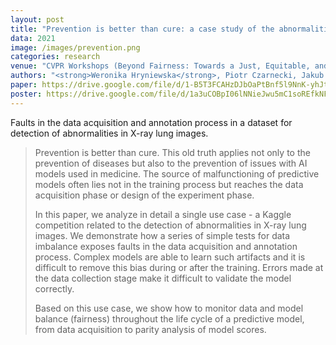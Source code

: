 ```yaml
---
layout: post
title: "Prevention is better than cure: a case study of the abnormalities detection in the chest"
data: 2021
image: /images/prevention.png
categories: research
venue: "CVPR Workshops (Beyond Fairness: Towards a Just, Equitable, and Accountable Computer Vision)"
authors: "<strong>Weronika Hryniewska</strong>, Piotr Czarnecki, Jakub Wiśniewski, Przemysław Bombiński, Przemysław Biecek"
paper: https://drive.google.com/file/d/1-B5T3FCAHzDJbOaPtBnf5l9NnK-yhJtZ/view
poster: https://drive.google.com/file/d/1a3uCOBpI06lNNieJwu5mC1soREfkNFA-/view
---
```


Faults in the data acquisition and annotation process in a dataset for detection of abnormalities in X-ray lung images.

<blockquote>
  <p>
Prevention is better than cure. This old truth applies not only to the prevention of diseases but also to the prevention of issues with AI models used in medicine. The source of malfunctioning of predictive models often lies not in the training process but reaches the data acquisition phase or design of the experiment phase.

In this paper, we analyze in detail a single use case - a Kaggle competition related to the detection of abnormalities in X-ray lung images. We demonstrate how a series of simple tests for data imbalance exposes faults in the data acquisition and annotation process. Complex models are able to learn such artifacts and it is difficult to remove this bias during or after the training. Errors made at the data collection stage make it difficult to validate the model correctly.

Based on this use case, we show how to monitor data and model balance (fairness) throughout the life cycle of a predictive model, from data acquisition to parity analysis of model scores.
  </p>
</blockquote>
